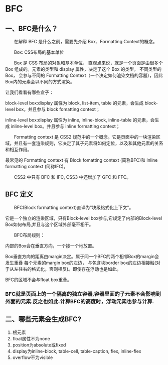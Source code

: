 # BFC


## 一、BFC是什么？

　　在解释 BFC 是什么之前，需要先介绍 Box、Formatting Context的概念。

　　Box: CSS布局的基本单位

　　Box 是 CSS 布局的对象和基本单位， 直观点来说，就是一个页面是由很多个 Box 组成的。元素的类型和 display 属性，决定了这个 Box 的类型。 不同类型的 Box， 会参与不同的 Formatting Context（一个决定如何渲染文档的容器），因此Box内的元素会以不同的方式渲染。

让我们看看有哪些盒子：

block-level box:display 属性为 block, list-item, table 的元素，会生成 block-level box。并且参与 block fomatting context；

inline-level box:display 属性为 inline, inline-block, inline-table 的元素，会生成 inline-level box。并且参与 inline formatting context；



　　Formatting context 是 CSS2 规范中的一个概念。它是页面中的一块渲染区域，并且有一套渲染规则，它决定了其子元素将如何定位，以及和其他元素的关系和相互作用。

最常见的 Formatting context 有 Block fomatting context (简称BFC)和 Inline formatting context (简称IFC)。

　　CSS2 中只有 BFC 和 IFC, CSS3 中还增加了 GFC 和 FFC。

## BFC 定义

　　BFC(Block formatting context)直译为"块级格式化上下文"。

它是一个独立的渲染区域，只有Block-level box参与,它规定了内部的Block-level Box如何布局,并且与这个区域外部毫不相干。

　　BFC布局规则：

内部的Box会在垂直方向，一个接一个地放置。

Box垂直方向的距离由margin决定。属于同一个BFC的两个相邻Box的margin会发生重叠
每个元素的margin box的左边， 与包含块border box的左边相接触(对于从左往右的格式化，否则相反)。即使存在浮动也是如此。

BFC的区域不会与float box重叠。

### BFC就是页面上的一个隔离的独立容器,容器里面的子元素不会影响到外面的元素.反之也如此.计算BFC的高度时，浮动元素也参与计算.

## 二、哪些元素会生成BFC?

1. 根元素
2. float属性不为none
3. position为absolute或fixed
4. display为inline-block, table-cell, table-caption, flex, inline-flex
5. overflow不为visible
